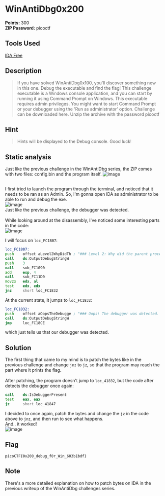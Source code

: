 # WinAntiDbg0x200  

**Points:** 300
<br>
**ZIP Password:** picoctf
<br>

## Tools Used
[IDA Free](https://hex-rays.com/ida-free/)

## Description
> If you have solved WinAntiDbg0x100, you'll discover something new in this one. Debug the executable and find the flag!
This challenge executable is a Windows console application, and you can start by running it using Command Prompt on Windows.
This executable requires admin privileges. You might want to start Command Prompt or your debugger using the 'Run as administrator' option.
Challenge can be downloaded here. Unzip the archive with the password picoctf
 
## Hint
> Hints will be displayed to the Debug console. Good luck!

## Static analysis
Just like the previous challenge in the WinAntiDbg series, the ZIP comes with two files: config.bin and the program itself.
![image](https://github.com/Daanzzz/PicoCTF2024-Writeup/assets/114262330/580cab28-a293-4043-bd84-0307ad9e84f2)
<br><br>

I first tried to launch the program through the terminal, and noticed that it needs to be ran as an Admin.
So, I'm gonna open IDA as administrator to be able to run and debug the exe.
<br>
![image](https://github.com/Daanzzz/PicoCTF2024-Writeup/assets/114262330/0c10d7be-7214-4d2d-800b-603bae15f925)
<br>
Just like the previous challenge, the debugger was detected. <br>
<br>
While looking around at the disassembly, I've noticed some interesting parts in the code:<br>
![image](https://github.com/Daanzzz/PicoCTF2024-Writeup/assets/114262330/af9d2640-fa59-4b53-ab37-91d2562856bb)<br>

I will focus on `loc_FC1807`:
<br>
```asm
loc_FC1807:
push    offset aLevel2WhyDidTh ; "### Level 2: Why did the parent process"...
call    ds:OutputDebugStringW
push    3
call    sub_FC1090
add     esp, 4
call    sub_FC11D0
movzx   edx, al
test    edx, edx
jnz     short loc_FC1832
```

At the current state, it jumps to `loc_FC1832`:
```asm
loc_FC1832:
push    offset aOopsTheDebugge ; "### Oops! The debugger was detected. Tr"...
call    ds:OutputDebugStringW
jmp     loc_FC18CE
```
which just tells us that our debugger was detected.

## Solution
The first thing that came to my mind is to patch the bytes like in the previous challenge and change `jnz` to `jz`, so that the program may reach the part where it prints the flag.<br><br>
After patching, the program doesn't jump to `loc_41832`, but the code after detects the debugger once again:
```asm
call    ds:IsDebuggerPresent
test    eax, eax
jz      short loc_41847
```

I decided to once again, patch the bytes and change the `jz` in the code above to `jnz`, and then run to see what happens. <br>
And.. it worked!<br>
![image](https://github.com/Daanzzz/PicoCTF2024-Writeup/assets/114262330/e177e13e-f9c3-456d-ad9c-5a8810730a70)


## Flag
`picoCTF{0x200_debug_f0r_Win_603b1bdf}`

## Note
There's a more detailed explanation on how to patch bytes on IDA in the previous writeup of the WinAntiDbg challenges series.
